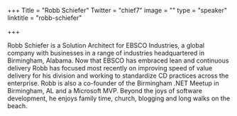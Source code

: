 +++
Title = "Robb Schiefer"
Twitter = "chief7"
image = ""
type = "speaker"
linktitle = "robb-schiefer"

+++

Robb Schiefer is a Solution Architect for EBSCO Industries, a global company with businesses in a range of industries headquartered in Birmingham, Alabama. Now that EBSCO has embraced lean and continuous delivery Robb has focused most recently on improving speed of value delivery for his division and working to standardize CD practices across the enterprise. Robb is also a co-founder of the Birmingham .NET Meetup in Birmingham, AL and a Microsoft MVP. Beyond the joys of software development, he enjoys family time, church, blogging and long walks on the beach.
